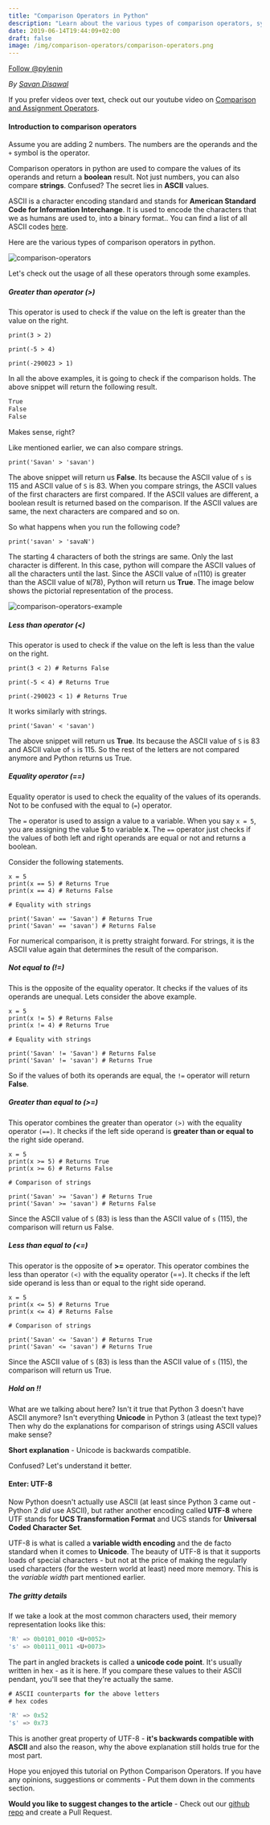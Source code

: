 ```yaml
---
title: "Comparison Operators in Python"
description: "Learn about the various types of comparison operators, syntax and their usage in Python "
date: 2019-06-14T19:44:09+02:00
draft: false
image: /img/comparison-operators/comparison-operators.png
---
```

<a href="https://twitter.com/pylenin?ref_src=twsrc%5Etfw" class="twitter-follow-button" data-size="large" data-show-screen-name="false" data-show-count="false">Follow @pylenin</a><script async src="https://platform.twitter.com/widgets.js" charset="utf-8"></script>

*By [Savan Disawal](https://www.pylenin.com/authors/#savan-disawal)*

If you prefer videos over text, check out our youtube video on [Comparison and Assignment Operators](https://youtu.be/mPrcM1WHmdA).

#### Introduction to comparison operators
Assume you are adding 2 numbers. The numbers are the operands and the `+` symbol is the operator.

Comparison operators in python are used to compare the values of its operands and return a **boolean** result. Not just numbers, you can also compare **strings**. Confused? The secret lies in **ASCII** values.

ASCII is a character encoding standard and stands for **American Standard Code for Information Interchange**. It is used to encode the characters that we as humans are used to, into a binary format.. You can find a list of all ASCII codes [here](https://theasciicode.com.ar/). 

Here are the various types of comparison operators in python.

![comparison-operators](/img/comparison-operators/comparison-table-2.png)

Let's check out the usage of all these operators through some examples.

##### Greater than operator (>)

This operator is used to check if the value on the left is greater than the value on the right.

```python3
print(3 > 2)

print(-5 > 4)

print(-290023 > 1)
``` 
In all the above examples, it is going to check if the comparison holds. The above snippet will return the following result.
```bash
True
False
False
```

Makes sense, right?

Like mentioned earlier, we can also compare strings. 
```python3
print('Savan' > 'savan')
``` 
The above snippet will return us **False**. Its because the ASCII value of `s` is 115 and ASCII value of `S` is 83. When you compare strings, the ASCII values of the first characters are first compared. If the ASCII values are different, a boolean result is returned based on the comparison. If the ASCII values are same, the next characters are compared and so on.

So what happens when you run the following code?
```python3
print('savan' > 'savaN')
``` 
The starting 4 characters of both the strings are same. Only the last character is different. In this case, python will compare the ASCII values of all the characters until the last. Since the ASCII value of `n`(110) is greater than the ASCII value of `N`(78), Python will return us **True**. The image below shows the pictorial representation of the process.

![comparison-operators-example](/img/comparison-operators/savan-comparison.png)

##### Less than operator (<)
This operator is used to check if the value on the left is less than the value on the right.

```python3
print(3 < 2) # Returns False

print(-5 < 4) # Returns True

print(-290023 < 1) # Returns True
``` 
It works similarly with strings.
```python3
print('Savan' < 'savan')
``` 
The above snippet will return us **True**. Its because the ASCII value of `S` is 83 and ASCII value of `s` is 115. So the rest of the letters are not compared anymore and Python returns us True.

##### Equality operator (==)

Equality operator is used to check the equality of the values of its operands. 
Not to be confused with the equal to (`=`) operator.

The `=` operator is used to assign a value to a variable. When you say `x = 5`, you are assigning the value **5** to variable **x**. The `==` operator just checks if the values of both left and right operands are equal or not and returns a boolean. 

Consider the following statements.

```python3
x = 5
print(x == 5) # Returns True
print(x == 4) # Returns False

# Equality with strings

print('Savan' == 'Savan') # Returns True
print('Savan' == 'savan') # Returns False
```
For numerical comparison, it is pretty straight forward. For strings, it is the ASCII value again that determines the result of the comparison.

##### Not equal to (!=)

This is the opposite of the equality operator. It checks if the values of its operands are unequal. Lets consider the above example.
```python3
x = 5
print(x != 5) # Returns False
print(x != 4) # Returns True

# Equality with strings

print('Savan' != 'Savan') # Returns False
print('Savan' != 'savan') # Returns True
```
So if the values of both its operands are equal, the `!=` operator will return **False**.

##### Greater than equal to (>=)
This operator combines the greater than operator `(>)` with the equality operator `(==)`. It checks if the left side operand is **greater than or equal to** the right side operand.

```python3
x = 5
print(x >= 5) # Returns True
print(x >= 6) # Returns False

# Comparison of strings

print('Savan' >= 'Savan') # Returns True
print('Savan' >= 'savan') # Returns False
```

Since the ASCII value of `S` (83) is less than the ASCII value of `s` (115), the comparison will return us False.

##### Less than equal to (<=)

This operator is the opposite of **>=** operator. This operator combines the less than operator `(<)` with the equality operator (==). It checks if the left side operand is less than or equal to the right side operand.

```python3
x = 5
print(x <= 5) # Returns True
print(x <= 4) # Returns False

# Comparison of strings

print('Savan' <= 'Savan') # Returns True
print('Savan' <= 'savan') # Returns True
```
Since the ASCII value of `S` (83) is less than the ASCII value of `s` (115), the comparison will return us True.

##### Hold on !!

What are we talking about here? Isn't it true that Python 3 doesn't have ASCII anymore? Isn't everything **Unicode** in Python 3 (atleast the text type)? Then why do the explanations for comparison of strings using ASCII values make sense? 

**Short explanation** - Unicode is backwards compatible.

Confused? Let's understand it better.

#### Enter: UTF-8

Now Python doesn't actually use ASCII (at least since Python 3 came out - Python 2 *did* use ASCII), but rather another encoding called **UTF-8** where UTF stands for **UCS Transformation Format** and UCS stands for **Universal Coded Character Set**. 

UTF-8 is what is called a **variable width encoding** and the de facto standard when it comes to **Unicode**. The beauty of UTF-8 is that it supports loads of special characters - but not at the price of making the regularly used characters (for the western world at least) need more memory. This is the *variable width* part mentioned earlier. 

##### The gritty details

If we take a look at the most common characters used, their memory representation looks like this:

```rust
'R' => 0b0101_0010 <U+0052>
's' => 0b0111_0011 <U+0073>
```

The part in angled brackets is called a **unicode code point**. It's usually written in hex - as it is here. If you compare these values to their ASCII pendant, you'll see that they're actually the same.

```rust
# ASCII counterparts for the above letters
# hex codes

'R' => 0x52
's' => 0x73
```

This is another great property of UTF-8 - **it's backwards compatible with ASCII** and also the reason, why the above explanation still holds true for the most part. 

Hope you enjoyed this tutorial on Python Comparison Operators. If you have any opinions, suggestions or comments - Put them down in the comments section.

**Would you like to suggest changes to the article** - Check out our [github repo](https://github.com/pylenin/pylenin-blogs) and create a Pull Request.




